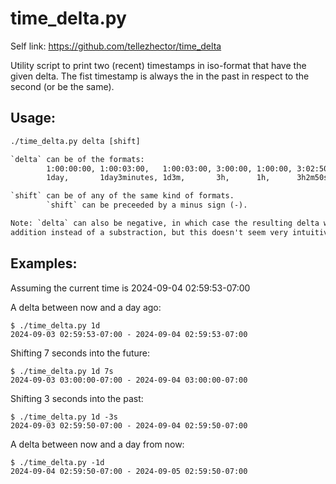 # time_delta.py

Self link: https://github.com/tellezhector/time_delta

Utility script to print two (recent) timestamps in iso-format that have the given delta.
The fist timestamp is always the in the past in respect to the second (or be the same).

## Usage:

```txt
./time_delta.py delta [shift]

`delta` can be of the formats:
        1:00:00:00, 1:00:03:00,   1:00:03:00, 3:00:00, 1:00:00, 3:02:50 or equivalently
        1day,       1day3minutes, 1d3m,       3h,      1h,      3h2m50s 

`shift` can be of any of the same kind of formats.
        `shift` can be preceeded by a minus sign (-).

Note: `delta` can also be negative, in which case the resulting delta will be a time
addition instead of a substraction, but this doesn't seem very intuitive nor useful.
```


## Examples:

Assuming the current time is 2024-09-04 02:59:53-07:00

A delta between now and a day ago:

```shell
$ ./time_delta.py 1d
2024-09-03 02:59:53-07:00 - 2024-09-04 02:59:53-07:00
```

Shifting 7 seconds into the future:

```shell
$ ./time_delta.py 1d 7s
2024-09-03 03:00:00-07:00 - 2024-09-04 03:00:00-07:00
```

Shifting 3 seconds into the past:

```shell
$ ./time_delta.py 1d -3s
2024-09-03 02:59:50-07:00 - 2024-09-04 02:59:50-07:00
```

A delta between now and a day from now:

```shell
$ ./time_delta.py -1d
2024-09-04 02:59:50-07:00 - 2024-09-05 02:59:50-07:00
```